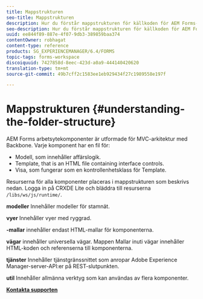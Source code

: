 ```yaml
---
title: Mappstrukturen
seo-title: Mappstrukturen
description: Hur du förstår mappstrukturen för källkoden för AEM Forms-arbetsytan så att du kan anpassa den.
seo-description: Hur du förstår mappstrukturen för källkoden för AEM Forms-arbetsytan så att du kan anpassa den.
uuid: ee844f89-887e-4f07-9db3-389859baa374
contentOwner: robhagat
content-type: reference
products: SG_EXPERIENCEMANAGER/6.4/FORMS
topic-tags: forms-workspace
discoiquuid: 7427858d-8eec-423d-a0a9-444140420620
translation-type: tm+mt
source-git-commit: 49b7cff2c1583ee1eb929434f27c1989558e197f

---
```



# Mappstrukturen {#understanding-the-folder-structure}

AEM Forms arbetsytekomponenter är utformade för MVC-arkitektur med Backbone. Varje komponent har en fil för:

* Modell, som innehåller affärslogik.
* Template, that is an HTML file containing interface controls.
* Visa, som fungerar som en kontrollenhetsklass för Template.

Resurserna för alla komponenter placeras i mappstrukturen som beskrivs nedan. Logga in på CRXDE Lite och bläddra till resurserna `/libs/ws/js/runtime/`.

**modeller** Innehåller modeller för stamnät.

**vyer** Innehåller vyer med ryggrad.

**-mallar** innehåller endast HTML-mallar för komponenterna.

**vägar** innehåller universella vägar. Mappen Mallar inuti vägar innehåller HTML-koden och referenserna till komponenterna.

**tjänster** Innehåller tjänstgränssnittet som anropar Adobe Experience Manager-server-API:er på REST-slutpunkten.

**util** Innehåller allmänna verktyg som kan användas av flera komponenter.

**[Kontakta supporten](https://www.adobe.com/account/sign-in.supportportal.html)**
